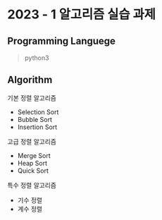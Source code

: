 # 2023 - 1 알고리즘 실습 과제

## Programming Languege

> python3

## Algorithm

기본 정렬 알고리즘
- Selection Sort
- Bubble Sort
- Insertion Sort

고급 정렬 알고리즘
- Merge Sort
- Heap Sort
- Quick Sort

특수 정렬 알고리즘
- 기수 정렬
- 계수 정렬
